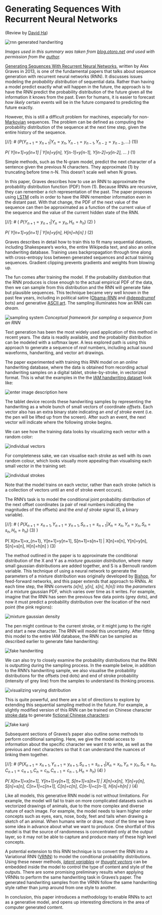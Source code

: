 Generating Sequences With Recurrent Neural Networks
=====================================================
(Review by [David Ha](https://github.com/hardmaru))


![rnn generated handwriting](http://blog.otoro.net/wp-content/uploads/sites/2/2015/12/cover2a.svg)

*Images used in this summary was taken from [blog.otoro.net](http://blog.otoro.net) and used with permission from the [author](https://twitter.com/hardmaru).*

[Generating Sequences With Recurrent Neural Networks](http://arxiv.org/abs/1308.0850), written by Alex Graves in 2013, is one of the fundamental papers that talks about sequence generation with recurrent neural networks (RNN). It discusses issues modeling the *probability distribution* of sequential data. Rather than having a model predict exactly what will happen in the future, the approach is to have the RNN predict the probability distribution of the future given all the information it knows from the past. Even for humans, it is easier to forecast *how likely* certain events will be in the future compared to predicting the future exactly.

However, this is still a difficult problem for machines, especially for non-[Markovian](https://en.wikipedia.org/wiki/Markov_property) sequences. The problem can be defined as computing the probability distribution of the sequence at the next time step, given the entire history of the sequence.

[//]: # ($P(Y_{n+1}=y_{n+1}|Y_n=y_n,Y_{n-1}=y_{n-1},Y_{n-2}=y_{n-2},\dots)$ (1))

*P( Y[n+1]=y[n+1] | Y[n]=y[n], Y[n-1]=y[n-1], Y[n-2]=y[n-2], ... )*	    (1)

Simple methods, such as the N-gram model, predict the next character of a sentence given the previous N characters. They approximate (1) by truncating before time n-N. This doesn’t scale well when N grows.

In this paper, Graves describes how to use an RNN to approximate the probability distribution function (PDF) from (1). Because RNNs are recursive, they can remember a rich representation of the past. The paper proposes using [LSTM](http://colah.github.io/posts/2015-08-Understanding-LSTMs/) cells in order to have the RNN remember information even in the distant past. With that change, the PDF of the next value of the sequence can then be approximated as a function of the current value of the sequence and the value of the current hidden state of the RNN.

[//]: # ( $P(Y_{n+1}=y_{n+1}|Y_n=y_n,H_{n}=h_{n})$ (2) )

*P( Y[n+1]=y[n+1] | Y[n]=y[n], H[n]=h[n] )*	       (2)

Graves describes in detail how to train this to fit many sequential datasets, including Shakespeare’s works, the entire Wikipedia text, and also an online handwriting database. Training uses backpropagation through time along with cross-entropy loss between generated sequences and actual training sequences. Gradient clipping prevents gradients and weights from blowing up.

The fun comes after training the model. If the probability distribution that the RNN produces is close enough to the actual empirical PDF of the data, then we can sample from this distribution and the RNN will generate fake but plausible sequences. This technique became very well known in the past few years, including in political satire ([Obama-RNN](https://medium.com/@samim/obama-rnn-machine-generated-political-speeches-c8abd18a2ea0#.n7038ex3a) and [@deepdrumpf](https://twitter.com/deepdrumpf) bots) and generative [ASCII art](http://rodarmor.com/artnet/). The sampling illuminates how an RNN can *dream*.

![sampling system](http://blog.otoro.net/wp-content/uploads/sites/2/2015/12/state_diagram.svg)
*Conceptual framework for sampling a sequence from an RNN*

Text generation has been the most widely used application of this method in recent years. The data is readily available, and the probability distribution can be modeled with a softmax layer. A less explored path is using this approach to generate a sequence of *real* numbers, including actual sound waveforms, handwriting, and vector art drawings.

The paper experimented with training this RNN model on an *online* handwriting database, where the data is obtained from recording actual handwriting samples on a digital tablet, stroke-by-stroke, in vectorized format. This is what the examples in the the [IAM handwriting dataset](http://www.fki.inf.unibe.ch/databases/iam-handwriting-database) look like:

![enter image description here](http://blog.otoro.net/wp-content/uploads/sites/2/2015/12/iam_samples2.svg)

The tablet device records these handwriting samples by representing the handwriting as a whole bunch of small vectors of coordinate *offsets*. Each vector also has an extra binary state indicating an *end of stroke* event (i.e. the pen will be lifted up from the screen). After such an event, the next vector will indicate where the following stroke begins.

We can see how the training data looks by visualizing each vector with a random color:

![individual vectors](http://blog.otoro.net/wp-content/uploads/sites/2/2015/12/point_color.svg)

For completeness sake, we can visualise each stroke as well with its own random colour, which looks visually more appealing than visualising each small vector in the training set:

![individual strokes](http://blog.otoro.net/wp-content/uploads/sites/2/2015/12/stroke_color.svg)

Note that the model trains on each vector, rather than each stroke (which is a collection of vectors until an end of stroke event occurs).

The RNN’s task is to model the conditional joint probability distribution of the next offset coordinates (a pair of real numbers indicating the magnitudes of the offsets) and the *end of stroke* signal (S, a binary variable).

[//]: # ( $P(X_{n+1}=x_{n+1},Y_{n+1}=y_{n+1},S_{n+1}=s_{n+1}|X_n=x_n,Y_n=y_n,S_n=s_n,H_n=h_n)$ (3) )

P( X[n+1]=x_{n+1}, Y[n+1]=y[n+1], S[n+1]=s[n+1] | X[n]=x[n], Y[n]=y[n], S[n]=s[n], H[n]=h[n] ) 	   (3)

The method outlined in the paper is to approximate the conditional distribution of the X and Y as a *mixture gaussian distribution*, where many small gaussian distributions are added together, and S is a Bernoulli random variable. This technique of using a neural network to generate the parameters of a mixture distribution was originally developed by [Bishop](https://www.researchgate.net/publication/40497979_Mixture_density_networks), for feed-forward networks, and this paper extends that approach to RNNs. At each time step, the RNN converts *(x[n], y[n], s[n], h[n])* into the *parameters* of a mixture gaussian PDF, which varies over time as it writes. For example, imagine that the RNN has seen the previous few data points (grey dots), and now it must predict a probability distribution over the location of the next point (the pink regions): 

![mixture gaussian density](http://blog.otoro.net/wp-content/uploads/sites/2/2015/12/mdn_diagram.svg)

The pen might continue to the current stroke, or it might jump to the right and start a new character. The RNN will model this uncertainty. After fitting this model to the entire IAM database, the RNN can be sampled as described earlier to generate fake handwriting:

![fake handwriting](http://blog.otoro.net/wp-content/uploads/sites/2/2015/12/generated_examples_0.svg)

We can also try to closely examine the probability distributions that the RNN is outputting during the sampling process. In the example below, in addition to the RNN’s handwriting sample, we also visualise the probability distributions for the offsets (red dots) and end of stroke probability (intensity of grey line) from the samples to understand its thinking process.

![visualizing varying distribution](http://blog.otoro.net/wp-content/uploads/sites/2/2015/12/full_set2.svg)

This is quite powerful, and there are a lot of directions to explore by extending this sequential sampling method in the future. For example, a slightly modified version of this RNN can be trained on Chinese character [stroke data](http://kanjivg.tagaini.net/) to generate [fictional Chinese characters](http://otoro.net/kanji/):

![fake kanji](http://blog.otoro.net/wp-content/uploads/sites/2/2016/01/random_radicals.png)

Subsequent sections of Graves’s paper also outline some methods to perform conditional sampling. Here, we give the model access to information about the specific character we want it to write, as well as the previous and next characters so that it can understand the nuances of linking them together.

[//]: # ($P(X_{n+1}=x_{n+1},Y_{n+1}=y_{n+1},S_{n+1}=s_{n+1}|X_n=x_n,Y_n=y_n,S_n=s_n,C_{n+1}=c_{n+1},C_n=c_n,C_{n-1}=c_{n-1},H_n=h_n)$ (4) )

*P( X[n+1]=x[n+1], Y[n+1]=y[n+1], S[n+1]=s[n+1] | X[n]=x[n], Y[n]=y[n], S[n]=s[n], C[n+1]=c[n+1], C[n]=c[n], C[n-1]=c[n-1], H[n]=h[n] )*  (4)

Like all models, this generative RNN model is not without limitations. For example, the model will fail to train on more complicated datasets such as vectorized drawings of animals, due to the more complex and diverse nature of each image. For example, the model needs to learn higher order concepts such as eyes, ears, nose, body, feet and tails when drawing a sketch of an animal. When humans write or draw, most of the time we have some idea in advance about what we want to produce. One shortfall of this model is that the source of randomness is concentrated only at the output layer, so it may not be able to capture and produce many of these high level concepts.

A potential extension to this RNN technique is to convert the RNN into a Variational RNN ([VRNN](http://arxiv.org/abs/1506.02216)) to model the conditional probability distributions. Using these newer methods, *[latent variables](https://en.wikipedia.org/wiki/Latent_variable)* or *[thought vectors](http://www.iamwire.com/2015/09/google-thought-vectors-inceptionism-artificial-intelligence-artificial-neural-networks-ai-dreams-122293/122293)* can be embedded inside the model to control the type of content and style of the outputs. There are some promising preliminary results when applying VRNNs to perform the same handwriting task in Graves’s paper. The generated handwriting samples from the VRNN follow the same handwriting style rather than jump around from one style to another.

In conclusion, this paper introduces a methodology to enable RNNs to act as a generative model, and opens up interesting directions in the area of computer generated content.